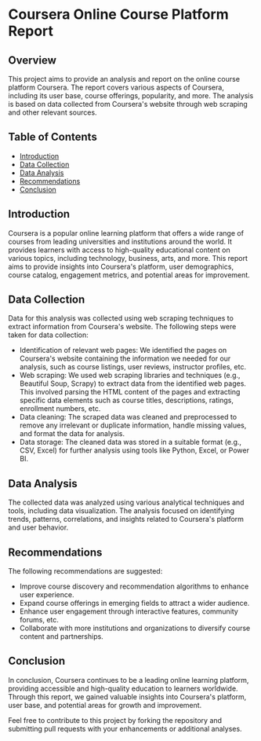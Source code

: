 # Coursera Online Course Platform Report

## Overview

This project aims to provide an analysis and report on the online course platform Coursera. The report covers various aspects of Coursera, including its user base, course offerings, popularity, and more. The analysis is based on data collected from Coursera's website through web scraping and other relevant sources.

## Table of Contents

- [Introduction](#introduction)
- [Data Collection](#data-collection)
- [Data Analysis](#data-analysis)
- [Recommendations](#recommendations)
- [Conclusion](#conclusion)

## Introduction

Coursera is a popular online learning platform that offers a wide range of courses from leading universities and institutions around the world. It provides learners with access to high-quality educational content on various topics, including technology, business, arts, and more. This report aims to provide insights into Coursera's platform, user demographics, course catalog, engagement metrics, and potential areas for improvement.

## Data Collection

Data for this analysis was collected using web scraping techniques to extract information from Coursera's website. The following steps were taken for data collection:

- Identification of relevant web pages: We identified the pages on Coursera's website containing the information we needed for our analysis, such as course listings, user reviews, instructor profiles, etc.
- Web scraping: We used web scraping libraries and techniques (e.g., Beautiful Soup, Scrapy) to extract data from the identified web pages. This involved parsing the HTML content of the pages and extracting specific data elements such as course titles, descriptions, ratings, enrollment numbers, etc.
- Data cleaning: The scraped data was cleaned and preprocessed to remove any irrelevant or duplicate information, handle missing values, and format the data for analysis.
- Data storage: The cleaned data was stored in a suitable format (e.g., CSV, Excel) for further analysis using tools like Python, Excel, or Power BI.

## Data Analysis

The collected data was analyzed using various analytical techniques and tools, including data visualization. The analysis focused on identifying trends, patterns, correlations, and insights related to Coursera's platform and user behavior.


## Recommendations

The following recommendations are suggested:

- Improve course discovery and recommendation algorithms to enhance user experience.
- Expand course offerings in emerging fields to attract a wider audience.
- Enhance user engagement through interactive features, community forums, etc.
- Collaborate with more institutions and organizations to diversify course content and partnerships.

## Conclusion

In conclusion, Coursera continues to be a leading online learning platform, providing accessible and high-quality education to learners worldwide. Through this report, we gained valuable insights into Coursera's platform, user base, and potential areas for growth and improvement.


Feel free to contribute to this project by forking the repository and submitting pull requests with your enhancements or additional analyses.
